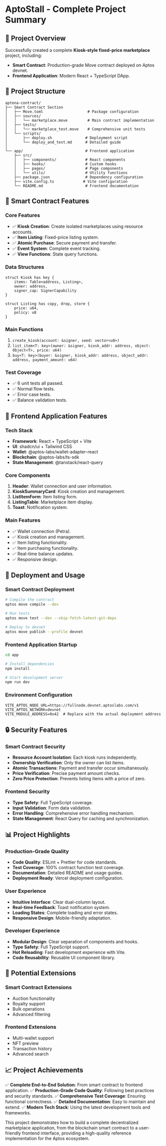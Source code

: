 # AptoStall - Complete Project Summary

## 🎯 Project Overview

Successfully created a complete **Kiosk-style fixed-price marketplace** project, including:
- **Smart Contract**: Production-grade Move contract deployed on Aptos devnet.
- **Frontend Application**: Modern React + TypeScript DApp.

## 📁 Project Structure

```
aptena-contract/
├── Smart Contract Section
│   ├── Move.toml                    # Package configuration
│   ├── sources/
│   │   └── marketplace.move         # Main contract implementation
│   ├── tests/
│   │   └── marketplace_test.move    # Comprehensive unit tests
│   └── scripts/
│       ├── deploy.sh               # Deployment script
│       └── deploy_and_test.md      # Detailed guide
│
└── app/                            # Frontend application
    ├── src/
    │   ├── components/             # React components
    │   ├── hooks/                  # Custom hooks
    │   ├── pages/                  # Page components
    │   └── utils/                  # Utility functions
    ├── package.json                # Dependency configuration
    ├── vite.config.ts             # Vite configuration
    └── README.md                   # Frontend documentation
```

## 🔧 Smart Contract Features

### Core Features
- ✅ **Kiosk Creation**: Create isolated marketplaces using resource accounts.
- ✅ **Item Listing**: Fixed-price listing system.
- ✅ **Atomic Purchase**: Secure payment and transfer.
- ✅ **Event System**: Complete event tracking.
- ✅ **View Functions**: State query functions.

### Data Structures
```move
struct Kiosk has key {
    items: Table<address, Listing>,
    owner: address,
    signer_cap: SignerCapability
}

struct Listing has copy, drop, store {
    price: u64,
    policy: u8
}
```

### Main Functions
1. `create_kiosk(account: &signer, seed: vector<u8>)`
2. `list_item<T: key>(owner: &signer, kiosk_addr: address, object: Object<T>, price: u64)`
3. `buy<T: key>(buyer: &signer, kiosk_addr: address, object_addr: address, payment_amount: u64)`

### Test Coverage
- ✅ 6 unit tests all passed.
- ✅ Normal flow tests.
- ✅ Error case tests.
- ✅ Balance validation tests.

## 🎨 Frontend Application Features

### Tech Stack
- **Framework**: React + TypeScript + Vite
- **UI**: shadcn/ui + Tailwind CSS
- **Wallet**: @aptos-labs/wallet-adapter-react
- **Blockchain**: @aptos-labs/ts-sdk
- **State Management**: @tanstack/react-query

### Core Components
1. **Header**: Wallet connection and user information.
2. **KioskSummaryCard**: Kiosk creation and management.
3. **ListItemForm**: Item listing form.
4. **ListingTable**: Marketplace item display.
5. **Toast**: Notification system.

### Main Features
- ✅ Wallet connection (Petra).
- ✅ Kiosk creation and management.
- ✅ Item listing functionality.
- ✅ Item purchasing functionality.
- ✅ Real-time balance updates.
- ✅ Responsive design.

## 🚀 Deployment and Usage

### Smart Contract Deployment
```bash
# Compile the contract
aptos move compile --dev

# Run tests
aptos move test --dev --skip-fetch-latest-git-deps

# Deploy to devnet
aptos move publish --profile devnet
```

### Frontend Application Startup
```bash
cd app

# Install dependencies
npm install

# Start development server
npm run dev
```

### Environment Configuration
```env
VITE_APTOS_NODE_URL=https://fullnode.devnet.aptoslabs.com/v1
VITE_APTOS_NETWORK=devnet
VITE_MODULE_ADDRESS=0x42  # Replace with the actual deployment address
```

## 🔒 Security Features

### Smart Contract Security
- **Resource Account Isolation**: Each kiosk runs independently.
- **Ownership Verification**: Only the owner can list items.
- **Atomic Transactions**: Payment and transfer occur simultaneously.
- **Price Verification**: Precise payment amount checks.
- **Zero Price Protection**: Prevents listing items with a price of zero.

### Frontend Security
- **Type Safety**: Full TypeScript coverage.
- **Input Validation**: Form data validation.
- **Error Handling**: Comprehensive error handling mechanism.
- **State Management**: React Query for caching and synchronization.

## 📊 Project Highlights

### Production-Grade Quality
- **Code Quality**: ESLint + Prettier for code standards.
- **Test Coverage**: 100% contract function test coverage.
- **Documentation**: Detailed README and usage guides.
- **Deployment Ready**: Vercel deployment configuration.

### User Experience
- **Intuitive Interface**: Clear dual-column layout.
- **Real-time Feedback**: Toast notification system.
- **Loading States**: Complete loading and error states.
- **Responsive Design**: Mobile-friendly adaptation.

### Developer Experience
- **Modular Design**: Clear separation of components and hooks.
- **Type Safety**: Full TypeScript support.
- **Hot Reloading**: Fast development experience with Vite.
- **Code Reusability**: Reusable UI component library.

## 🔮 Potential Extensions

### Smart Contract Extensions
- Auction functionality
- Royalty support
- Bulk operations
- Advanced filtering

### Frontend Extensions
- Multi-wallet support
- NFT preview
- Transaction history
- Advanced search

## 📈 Project Achievements

✅ **Complete End-to-End Solution**: From smart contract to frontend application.
✅ **Production-Grade Code Quality**: Following best practices and security standards.
✅ **Comprehensive Test Coverage**: Ensuring functional correctness.
✅ **Detailed Documentation**: Easy to maintain and extend.
✅ **Modern Tech Stack**: Using the latest development tools and frameworks.

This project demonstrates how to build a complete decentralized marketplace application, from the blockchain smart contract to a user-friendly frontend interface, providing a high-quality reference implementation for the Aptos ecosystem.